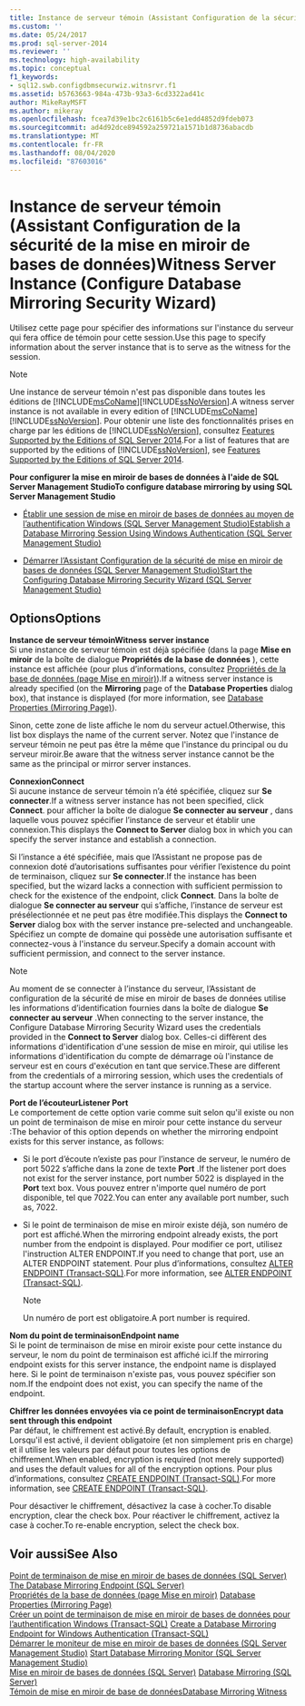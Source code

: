 ```yaml
---
title: Instance de serveur témoin (Assistant Configuration de la sécurité de la mise en miroir de bases de données) | Microsoft Docs
ms.custom: ''
ms.date: 05/24/2017
ms.prod: sql-server-2014
ms.reviewer: ''
ms.technology: high-availability
ms.topic: conceptual
f1_keywords:
- sql12.swb.configdbmsecurwiz.witnsrvr.f1
ms.assetid: b5763663-984a-473b-93a3-6cd3322ad41c
author: MikeRayMSFT
ms.author: mikeray
ms.openlocfilehash: fcea7d39e1bc2c6161b5c6e1edd4852d9fdeb073
ms.sourcegitcommit: ad4d92dce894592a259721a1571b1d8736abacdb
ms.translationtype: MT
ms.contentlocale: fr-FR
ms.lasthandoff: 08/04/2020
ms.locfileid: "87603016"
---
```

# <a name="witness-server-instance-configure-database-mirroring-security-wizard"></a><span data-ttu-id="61895-102">Instance de serveur témoin (Assistant Configuration de la sécurité de la mise en miroir de bases de données)</span><span class="sxs-lookup"><span data-stu-id="61895-102">Witness Server Instance (Configure Database Mirroring Security Wizard)</span></span>
  <span data-ttu-id="61895-103">Utilisez cette page pour spécifier des informations sur l'instance du serveur qui fera office de témoin pour cette session.</span><span class="sxs-lookup"><span data-stu-id="61895-103">Use this page to specify information about the server instance that is to serve as the witness for the session.</span></span>  
  
> [!NOTE]  
>  <span data-ttu-id="61895-104">Une instance de serveur témoin n'est pas disponible dans toutes les éditions de [!INCLUDE[msCoName](../../includes/msconame-md.md)][!INCLUDE[ssNoVersion](../../includes/ssnoversion-md.md)].</span><span class="sxs-lookup"><span data-stu-id="61895-104">A witness server instance is not available in every edition of [!INCLUDE[msCoName](../../includes/msconame-md.md)][!INCLUDE[ssNoVersion](../../includes/ssnoversion-md.md)].</span></span> <span data-ttu-id="61895-105">Pour obtenir une liste des fonctionnalités prises en charge par les éditions de [!INCLUDE[ssNoVersion](../../includes/ssnoversion-md.md)], consultez [Features Supported by the Editions of SQL Server 2014](../../getting-started/features-supported-by-the-editions-of-sql-server-2014.md).</span><span class="sxs-lookup"><span data-stu-id="61895-105">For a list of features that are supported by the editions of [!INCLUDE[ssNoVersion](../../includes/ssnoversion-md.md)], see [Features Supported by the Editions of SQL Server 2014](../../getting-started/features-supported-by-the-editions-of-sql-server-2014.md).</span></span>  
  
 <span data-ttu-id="61895-106">**Pour configurer la mise en miroir de bases de données à l'aide de SQL Server Management Studio**</span><span class="sxs-lookup"><span data-stu-id="61895-106">**To configure database mirroring by using SQL Server Management Studio**</span></span>  
  
-   [<span data-ttu-id="61895-107">Établir une session de mise en miroir de bases de données au moyen de l’authentification Windows &#40;SQL Server Management Studio&#41;</span><span class="sxs-lookup"><span data-stu-id="61895-107">Establish a Database Mirroring Session Using Windows Authentication &#40;SQL Server Management Studio&#41;</span></span>](establish-database-mirroring-session-windows-authentication.md)  
  
-   [<span data-ttu-id="61895-108">Démarrer l’Assistant Configuration de la sécurité de mise en miroir de bases de données &#40;SQL Server Management Studio&#41;</span><span class="sxs-lookup"><span data-stu-id="61895-108">Start the Configuring Database Mirroring Security Wizard &#40;SQL Server Management Studio&#41;</span></span>](start-the-configuring-database-mirroring-security-wizard.md)  
  
## <a name="options"></a><span data-ttu-id="61895-109">Options</span><span class="sxs-lookup"><span data-stu-id="61895-109">Options</span></span>  
 <span data-ttu-id="61895-110">**Instance de serveur témoin**</span><span class="sxs-lookup"><span data-stu-id="61895-110">**Witness server instance**</span></span>  
 <span data-ttu-id="61895-111">Si une instance de serveur témoin est déjà spécifiée (dans la page **Mise en miroir** de la boîte de dialogue **Propriétés de la base de données** ), cette instance est affichée (pour plus d’informations, consultez [Propriétés de la base de données &#40;page Mise en miroir&#41;](../../relational-databases/databases/database-properties-mirroring-page.md)).</span><span class="sxs-lookup"><span data-stu-id="61895-111">If a witness server instance is already specified (on the **Mirroring** page of the **Database Properties** dialog box), that instance is displayed (for more information, see [Database Properties &#40;Mirroring Page&#41;](../../relational-databases/databases/database-properties-mirroring-page.md)).</span></span>  
  
 <span data-ttu-id="61895-112">Sinon, cette zone de liste affiche le nom du serveur actuel.</span><span class="sxs-lookup"><span data-stu-id="61895-112">Otherwise, this list box displays the name of the current server.</span></span> <span data-ttu-id="61895-113">Notez que l'instance de serveur témoin ne peut pas être la même que l'instance du principal ou du serveur miroir.</span><span class="sxs-lookup"><span data-stu-id="61895-113">Be aware that the witness server instance cannot be the same as the principal or mirror server instances.</span></span>  
  
 <span data-ttu-id="61895-114">**Connexion**</span><span class="sxs-lookup"><span data-stu-id="61895-114">**Connect**</span></span>  
 <span data-ttu-id="61895-115">Si aucune instance de serveur témoin n’a été spécifiée, cliquez sur **Se connecter**.</span><span class="sxs-lookup"><span data-stu-id="61895-115">If a witness server instance has not been specified, click **Connect**.</span></span> <span data-ttu-id="61895-116">pour afficher la boîte de dialogue **Se connecter au serveur** , dans laquelle vous pouvez spécifier l’instance de serveur et établir une connexion.</span><span class="sxs-lookup"><span data-stu-id="61895-116">This displays the **Connect to Server** dialog box in which you can specify the server instance and establish a connection.</span></span>  
  
 <span data-ttu-id="61895-117">Si l’instance a été spécifiée, mais que l’Assistant ne propose pas de connexion doté d’autorisations suffisantes pour vérifier l’existence du point de terminaison, cliquez sur **Se connecter**.</span><span class="sxs-lookup"><span data-stu-id="61895-117">If the instance has been specified, but the wizard lacks a connection with sufficient permission to check for the existence of the endpoint, click **Connect**.</span></span> <span data-ttu-id="61895-118">Dans la boîte de dialogue **Se connecter au serveur** qui s’affiche, l’instance de serveur est présélectionnée et ne peut pas être modifiée.</span><span class="sxs-lookup"><span data-stu-id="61895-118">This displays the **Connect to Server** dialog box with the server instance pre-selected and unchangeable.</span></span> <span data-ttu-id="61895-119">Spécifiez un compte de domaine qui possède une autorisation suffisante et connectez-vous à l'instance du serveur.</span><span class="sxs-lookup"><span data-stu-id="61895-119">Specify a domain account with sufficient permission, and connect to the server instance.</span></span>  
  
> [!NOTE]  
>  <span data-ttu-id="61895-120">Au moment de se connecter à l’instance du serveur, l’Assistant de configuration de la sécurité de mise en miroir de bases de données utilise les informations d’identification fournies dans la boîte de dialogue **Se connecter au serveur** .</span><span class="sxs-lookup"><span data-stu-id="61895-120">When connecting to the server instance, the Configure Database Mirroring Security Wizard uses the credentials provided in the **Connect to Server** dialog box.</span></span> <span data-ttu-id="61895-121">Celles-ci diffèrent des informations d'identification d'une session de mise en miroir, qui utilise les informations d'identification du compte de démarrage où l'instance de serveur est en cours d'exécution en tant que service.</span><span class="sxs-lookup"><span data-stu-id="61895-121">These are different from the credentials of a mirroring session, which uses the credentials of the startup account where the server instance is running as a service.</span></span>  
  
 <span data-ttu-id="61895-122">**Port de l’écouteur**</span><span class="sxs-lookup"><span data-stu-id="61895-122">**Listener Port**</span></span>  
 <span data-ttu-id="61895-123">Le comportement de cette option varie comme suit selon qu'il existe ou non un point de terminaison de mise en miroir pour cette instance du serveur :</span><span class="sxs-lookup"><span data-stu-id="61895-123">The behavior of this option depends on whether the mirroring endpoint exists for this server instance, as follows:</span></span>  
  
-   <span data-ttu-id="61895-124">Si le port d’écoute n’existe pas pour l’instance de serveur, le numéro de port 5022 s’affiche dans la zone de texte **Port** .</span><span class="sxs-lookup"><span data-stu-id="61895-124">If the listener port does not exist for the server instance, port number 5022 is displayed in the **Port** text box.</span></span> <span data-ttu-id="61895-125">Vous pouvez entrer n'importe quel numéro de port disponible, tel que 7022.</span><span class="sxs-lookup"><span data-stu-id="61895-125">You can enter any available port number, such as, 7022.</span></span>  
  
-   <span data-ttu-id="61895-126">Si le point de terminaison de mise en miroir existe déjà, son numéro de port est affiché.</span><span class="sxs-lookup"><span data-stu-id="61895-126">When the mirroring endpoint already exists, the port number from the endpoint is displayed.</span></span> <span data-ttu-id="61895-127">Pour modifier ce port, utilisez l'instruction ALTER ENDPOINT.</span><span class="sxs-lookup"><span data-stu-id="61895-127">If you need to change that port, use an ALTER ENDPOINT statement.</span></span> <span data-ttu-id="61895-128">Pour plus d’informations, consultez [ALTER ENDPOINT &#40;Transact-SQL&#41;](/sql/t-sql/statements/alter-endpoint-transact-sql).</span><span class="sxs-lookup"><span data-stu-id="61895-128">For more information, see [ALTER ENDPOINT &#40;Transact-SQL&#41;](/sql/t-sql/statements/alter-endpoint-transact-sql).</span></span>  
  
    > [!NOTE]  
    >  <span data-ttu-id="61895-129">Un numéro de port est obligatoire.</span><span class="sxs-lookup"><span data-stu-id="61895-129">A port number is required.</span></span>  
  
 <span data-ttu-id="61895-130">**Nom du point de terminaison**</span><span class="sxs-lookup"><span data-stu-id="61895-130">**Endpoint name**</span></span>  
 <span data-ttu-id="61895-131">Si le point de terminaison de mise en miroir existe pour cette instance du serveur, le nom du point de terminaison est affiché ici.</span><span class="sxs-lookup"><span data-stu-id="61895-131">If the mirroring endpoint exists for this server instance, the endpoint name is displayed here.</span></span> <span data-ttu-id="61895-132">Si le point de terminaison n'existe pas, vous pouvez spécifier son nom.</span><span class="sxs-lookup"><span data-stu-id="61895-132">If the endpoint does not exist, you can specify the name of the endpoint.</span></span>  
  
 <span data-ttu-id="61895-133">**Chiffrer les données envoyées via ce point de terminaison**</span><span class="sxs-lookup"><span data-stu-id="61895-133">**Encrypt data sent through this endpoint**</span></span>  
 <span data-ttu-id="61895-134">Par défaut, le chiffrement est activé.</span><span class="sxs-lookup"><span data-stu-id="61895-134">By default, encryption is enabled.</span></span> <span data-ttu-id="61895-135">Lorsqu'il est activé, il devient obligatoire (et non simplement pris en charge) et il utilise les valeurs par défaut pour toutes les options de chiffrement.</span><span class="sxs-lookup"><span data-stu-id="61895-135">When enabled, encryption is required (not merely supported) and uses the default values for all of the encryption options.</span></span> <span data-ttu-id="61895-136">Pour plus d’informations, consultez [CREATE ENDPOINT &#40;Transact-SQL&#41;](/sql/t-sql/statements/create-endpoint-transact-sql).</span><span class="sxs-lookup"><span data-stu-id="61895-136">For more information, see [CREATE ENDPOINT &#40;Transact-SQL&#41;](/sql/t-sql/statements/create-endpoint-transact-sql).</span></span>  
  
 <span data-ttu-id="61895-137">Pour désactiver le chiffrement, désactivez la case à cocher.</span><span class="sxs-lookup"><span data-stu-id="61895-137">To disable encryption, clear the check box.</span></span> <span data-ttu-id="61895-138">Pour réactiver le chiffrement, activez la case à cocher.</span><span class="sxs-lookup"><span data-stu-id="61895-138">To re-enable encryption, select the check box.</span></span>  
  
## <a name="see-also"></a><span data-ttu-id="61895-139">Voir aussi</span><span class="sxs-lookup"><span data-stu-id="61895-139">See Also</span></span>  
 <span data-ttu-id="61895-140">[Point de terminaison de mise en miroir de bases de données &#40;SQL Server&#41;](the-database-mirroring-endpoint-sql-server.md) </span><span class="sxs-lookup"><span data-stu-id="61895-140">[The Database Mirroring Endpoint &#40;SQL Server&#41;](the-database-mirroring-endpoint-sql-server.md) </span></span>  
 <span data-ttu-id="61895-141">[Propriétés de la base de données &#40;page Mise en miroir&#41;](../../relational-databases/databases/database-properties-mirroring-page.md) </span><span class="sxs-lookup"><span data-stu-id="61895-141">[Database Properties &#40;Mirroring Page&#41;](../../relational-databases/databases/database-properties-mirroring-page.md) </span></span>  
 <span data-ttu-id="61895-142">[Créer un point de terminaison de mise en miroir de bases de données pour l’authentification Windows &#40;Transact-SQL&#41;](create-a-database-mirroring-endpoint-for-windows-authentication-transact-sql.md) </span><span class="sxs-lookup"><span data-stu-id="61895-142">[Create a Database Mirroring Endpoint for Windows Authentication &#40;Transact-SQL&#41;](create-a-database-mirroring-endpoint-for-windows-authentication-transact-sql.md) </span></span>  
 <span data-ttu-id="61895-143">[Démarrer le moniteur de mise en miroir de bases de données &#40;SQL Server Management Studio&#41;](../database-mirroring/start-database-mirroring-monitor-sql-server-management-studio.md) </span><span class="sxs-lookup"><span data-stu-id="61895-143">[Start Database Mirroring Monitor &#40;SQL Server Management Studio&#41;](../database-mirroring/start-database-mirroring-monitor-sql-server-management-studio.md) </span></span>  
 <span data-ttu-id="61895-144">[Mise en miroir de bases de données &#40;SQL Server&#41;](database-mirroring-sql-server.md) </span><span class="sxs-lookup"><span data-stu-id="61895-144">[Database Mirroring &#40;SQL Server&#41;](database-mirroring-sql-server.md) </span></span>  
 [<span data-ttu-id="61895-145">Témoin de mise en miroir de base de données</span><span class="sxs-lookup"><span data-stu-id="61895-145">Database Mirroring Witness</span></span>](database-mirroring-witness.md)  
  
  

